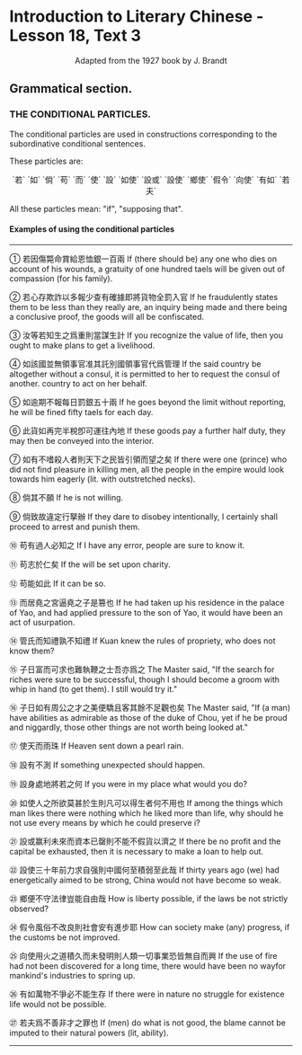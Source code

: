 # Introduction to Literary Chinese - Lesson 18, Text 3

<center>Adapted from the 1927 book by J. Brandt</center>

## Grammatical section.

### THE CONDITIONAL PARTICLES.

The conditional particles are used in constructions corresponding to the subordinative conditional sentences.

These particles are:

<center>`若` `如` `倘` `苟` `而` `使` `設` `如使` `設或` `設使` `鄉使` `假令` `向使` `有如` `若夫`</center>

All these particles mean: "if", "supposing that".

#### Examples of using the conditional particles

---

① 若因傷斃命賞給恩恤銀一百兩
If (there should be) any one who dies on account of his wounds, a gratuity of one hundred taels will be given out of compassion (for his family).

② 若心存欺詐以多報少查有確據即將貨物全罰入官
If he fraudulently states them to be less than they really are, an inquiry being made and there being a conclusive proof, the goods will all be confiscated.

③ 汝等若知生之爲重則當謀生計
If you recognize the value of life, then you ought to make plans to get a livelihood.

④ 如該國並無領事官准其託別國領事官代爲管理
If the said country be altogether without a consul, it is permitted to her to request the consul of another. country to act on her behalf.

⑤ 如逾期不報每日罰銀五十兩
If he goes beyond the limit without reporting, he will be fined fifty taels for each day.

⑥ 此貨如再完半稅卽可運往內地
If these goods pay a further half duty, they may then be conveyed into the interior.

⑦ 如有不嗜殺人者則天下之民皆引領而望之矣
If there were one (prince) who did not find pleasure in killing men, all the people in the empire would look towards him eagerly (lit. with outstretched necks).

⑧ 倘其不願
If he is not willing.

⑨ 倘致故違定行拏辦
If they dare to disobey intentionally, I certainly shall proceed to arrest and punish them.

⑩ 苟有過人必知之
If I have any error, people are sure to know it.

⑪ 苟志於仁矣
If the will be set upon charity.

⑫ 苟能如此
If it can be so.

⑬ 而居堯之宮逼堯之子是篡也
If he had taken up his residence in the palace of Yao, and had applied pressure to the son of Yao, it would have been an act of usurpation.

⑭ 管氏而知禮孰不知禮
If Kuan knew the rules of propriety, who does not know them?

⑮ 子日富而可求也難執鞭之士吾亦爲之
The Master said, "If the search for riches were sure to be successful, though I should become a groom with whip in hand (to get them). I still would try it."

⑯ 子日如有周公之才之美便驕且客其餘不足觀也矣
The Master said, "If (a man) have abilities as admirable as those of the duke of Chou, yet if he be proud and niggardly, those other things are not worth being looked at."

⑰ 使天而雨珠
If Heaven sent down a pearl rain.

⑱ 設有不測
If something unexpected should happen.

⑲ 設身處地將若之何
If you were in my place what would you do?

⑳ 如使人之所欲莫甚於生則凡可以得生者何不用也
If among the things which man likes there were nothing which he liked more than life, why should he not use every means by which he could preserve i?

㉑ 設或赢利未來而資本已罄則不能不假貨以濟之
If there be no profit and the capital be exhausted, then it is necessary to make a loan to help out.

㉒ 設使三十年前力求自强則中國何至積弱至此哉
If thirty years ago (we) had energetically aimed to be strong, China would not have become so weak.

㉓ 鄉便不守法律豈能自由哉
How is liberty possible, if the laws be not strictly observed?

㉔ 假令風俗不改良則社會安有進步耶
How can society make (any) progress, if the customs be not improved.

㉕ 向使用火之道積久而未發明則人類一切事業恐皆無自而興
If the use of fire had not been discovered for a long time, there would have been no wayfor mankind's industries to spring up.

㉖ 有如萬物不爭必不能生存
If there were in nature no struggle for existence life would not be possible.

㉗ 若夫爲不善非才之罪也
If (men) do what is not good, the blame cannot be imputed to their natural powers (lit, ability).

---
